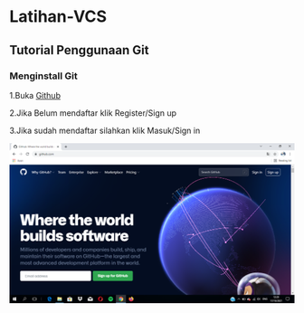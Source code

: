 # Latihan-VCS
## Tutorial Penggunaan Git

### Menginstall Git
1.Buka [Github](https://git-scm.com)

2.Jika Belum mendaftar klik Register/Sign up

3.Jika sudah mendaftar silahkan klik Masuk/Sign in

![Gambar 1](screenshot/Ss1.png)